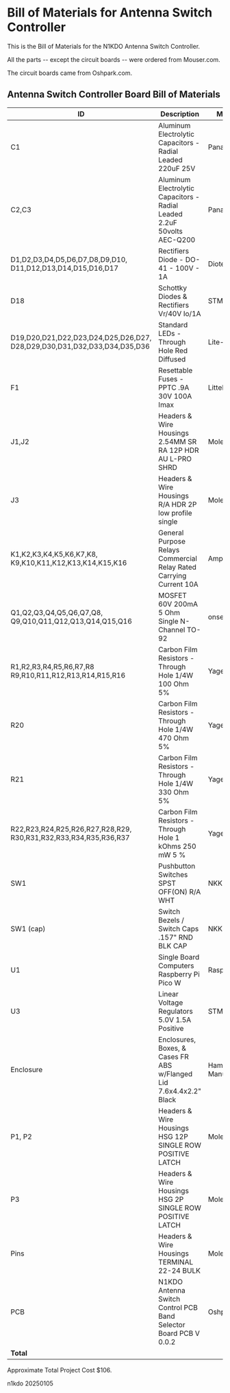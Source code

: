 
# Bill of Materials for Antenna Switch Controller

This is the Bill of Materials for the N1KDO Antenna Switch Controller.

All the parts -- except the circuit boards -- were ordered from Mouser.com.

The circuit boards came from Oshpark.com.

## Antenna Switch Controller Board Bill of Materials

| ID                                                                           | Description                                                             | Manufacturer          | Part Number      | Qty | Price |   Extended |
|------------------------------------------------------------------------------|-------------------------------------------------------------------------|-----------------------|------------------|----:|------:|-----------:|
| C1                                                                           | Aluminum Electrolytic Capacitors - Radial Leaded 220uF 25V              | Panasonic             | ECA-1EM221       |   1 |  0.28 |       0.28 |
| C2,C3                                                                        | Aluminum Electrolytic Capacitors - Radial Leaded 2.2uF 50volts AEC-Q200 | Panasonic             | EEU-FC1H2R2H     |   2 |  0.12 |       0.24 |
| D1,D2,D3,D4,D5,D6,D7,D8,D9,D10,<br/>D11,D12,D13,D14,D15,D16,D17              | Rectifiers Diode - DO-41 - 100V - 1A                                    | Diotec                | 1N4002           |  17 |  0.06 |       1.02 |
| D18                                                                          | Schottky Diodes & Rectifiers Vr/40V Io/1A                               | STMicroelectronics    | 1N5819           |   1 |  0.21 |       0.21 |
| D19,D20,D21,D22,D23,D24,D25,D26,D27,<br/>D28,D29,D30,D31,D32,D33,D34,D35,D36 | Standard LEDs - Through Hole Red Diffused                               | Lite-On               | LTL-4221N        |  18 |  0.19 |       3.42 |
| F1                                                                           | Resettable Fuses - PPTC .9A 30V 100A Imax                               | LittelFuse            | RUEF090          |   1 |  0.61 |       0.61 |
| J1,J2                                                                        | Headers & Wire Housings 2.54MM SR RA 12P HDR AU L-PRO SHRD              | Molex                 | 70553-0116       |   2 |  2.10 |       4.20 | 
| J3                                                                           | Headers & Wire Housings R/A HDR 2P low profile single                   | Molex                 | 70553-0001       |   1 |  0.86 |       0.86 |
| K1,K2,K3,K4,K5,K6,K7,K8,<br/>K9,K10,K11,K12,K13,K14,K15,K16                  | General Purpose Relays Commercial Relay Rated Carrying Current 10A      | Amphenol Anytek       | AHQSH112LM100G   |  16 |  0.53 |       8.48 |
| Q1,Q2,Q3,Q4,Q5,Q6,Q7,Q8,<br/>Q9,Q10,Q11,Q12,Q13,Q14,Q15,Q16                  | MOSFET 60V 200mA 5 Ohm Single N-Channel TO-92                           | onsemi / Fairchild    | 2N7000           |  16 |  0.38 |       6.08 |
| R1,R2,R3,R4,R5,R6,R7,R8<br/>R9,R10,R11,R12,R13,R14,R15,R16                   | Carbon Film Resistors - Through Hole 1/4W 100 Ohm 5%                    | Yageo                 | CFR-25JB-52-100R |  15 |  0.04 |       0.60 |
| R20                                                                          | Carbon Film Resistors - Through Hole 1/4W 470 Ohm 5%                    | Yageo                 | CFR-25JB-52-470R |   1 |  0.02 |       0.02 |
| R21                                                                          | Carbon Film Resistors - Through Hole 1/4W 330 Ohm 5%                    | Yageo                 | CFR-25JB-52-330R |   1 |  0.02 |       0.02 |
| R22,R23,R24,R25,R26,R27,R28,R29,<br/>R30,R31,R32,R33,R34,R35,R36,R37         | Carbon Film Resistors - Through Hole 1 kOhms 250 mW 5 %                 | Yageo                 | CFR-25JB-1K0     |  16 |  0.02 |       0.32 |
| SW1                                                                          | Pushbutton Switches SPST OFF(ON) R/A WHT                                | NKK Switches          | GB215AH-B        |   1 |  4.35 |       4.35 |
| SW1 (cap)                                                                    | Switch Bezels / Switch Caps .157" RND BLK CAP                           | NKK Switches          | AT4063A          |   1 |  0.52 |       0.52 |
| U1                                                                           | Single Board Computers Raspberry Pi Pico W                              | Raspberry Pi          | SC0918           |   1 |  6.00 |       6.00 |
| U3                                                                           | Linear Voltage Regulators 5.0V 1.5A Positive                            | STMicroelectronics    | L7805CV          |   1 |  0.48 |       0.48 |
| Enclosure                                                                    | Enclosures, Boxes, & Cases FR ABS w/Flanged Lid 7.6x4.4x2.2" Black      | Hammond Manufacturing | 1591XXEFLBK      |   1 | 12.84 |      12.84 |
| P1, P2                                                                       | Headers & Wire Housings HSG 12P SINGLE ROW POSITIVE LATCH               | Molex                 | 50-57-9412       |   2 |  0.45 |       0.90 |
| P3                                                                           | Headers & Wire Housings HSG 2P SINGLE ROW POSITIVE LATCH                | Molex                 | 50-57-9402       |   1 |  0.26 |       0.26 |
| Pins                                                                         | Headers & Wire Housings TERMINAL 22-24 BULK                             | Molex                 | 16-02-1125       |  26 |  0.15 |       3.90 |
| PCB                                                                          | N1KDO Antenna Switch Control PCB Band Selector Board PCB V 0.0.2        | Oshpark               |                  |   1 | 50.08 |      50.08 |
| **Total**                                                                    |                                                                         |                       |                  |     |       | **105.69** |

Approximate Total Project Cost $106.

n1kdo 20250105
